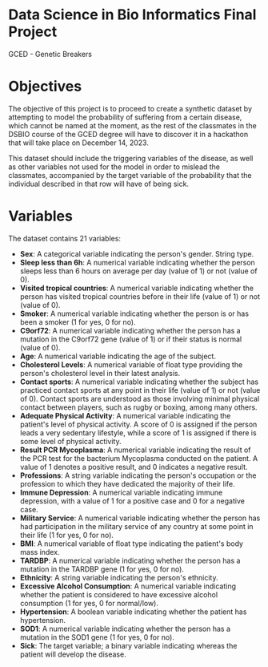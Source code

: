 # Data Science in Bio Informatics Final Project

GCED - Genetic Breakers

# Objectives 

The objective of this project is to proceed to create a synthetic dataset by attempting to model the probability of suffering from a certain disease, which cannot be named at the moment, as the rest of the classmates in the DSBIO course of the GCED degree will have to discover it in a hackathon that will take place on December 14, 2023.

This dataset should include the triggering variables of the disease, as well as other variables not used for the model in order to mislead the classmates, accompanied by the target variable of the probability that the individual described in that row will have of being sick.

# Variables

The dataset contains 21 variables:

* **Sex**: A categorical variable indicating the person's gender. String type.
* **Sleep less than 6h**: A numerical variable indicating whether the person sleeps less than 6 hours on average per day (value of 1) or not (value of 0).
* **Visited tropical countries**: A numerical variable indicating whether the person has visited tropical countries before in their life (value of 1) or not (value of 0).
* **Smoker**: A numerical variable indicating whether the person is or has been a smoker (1 for yes, 0 for no).
* **C9orf72**: A numerical variable indicating whether the person has a mutation in the C9orf72 gene (value of 1) or if their status is normal (value of 0).
* **Age**: A numerical variable indicating the age of the subject.
* **Cholesterol Levels**: A numerical variable of float type providing the person's cholesterol level in their latest analysis.
* **Contact sports**: A numerical variable indicating whether the subject has practiced contact sports at any point in their life (value of 1) or not (value of 0). Contact sports are understood as those involving minimal physical contact between players, such as rugby or boxing, among many others.
* **Adequate Physical Activity**: A numerical variable indicating the patient's level of physical activity. A score of 0 is assigned if the person leads a very sedentary lifestyle, while a score of 1 is assigned if there is some level of physical activity.
* **Result PCR Mycoplasma**: A numerical variable indicating the result of the PCR test for the bacterium Mycoplasma conducted on the patient. A value of 1 denotes a positive result, and 0 indicates a negative result.
* **Professions**: A string variable indicating the person's occupation or the profession to which they have dedicated the majority of their life.
* **Immune Depression**: A numerical variable indicating immune depression, with a value of 1 for a positive case and 0 for a negative case.
* **Military Service**: A numerical variable indicating whether the person has had participation in the military service of any country at some point in their life (1 for yes, 0 for no).
* **BMI**: A numerical variable of float type indicating the patient's body mass index.
* **TARDBP**: A numerical variable indicating whether the person has a mutation in the TARDBP gene (1 for yes, 0 for no).
* **Ethnicity**: A string variable indicating the person's ethnicity.
* **Excessive Alcohol Consumption**: A numerical variable indicating whether the patient is considered to have excessive alcohol consumption (1 for yes, 0 for normal/low).
* **Hypertension**: A boolean variable indicating whether the patient has hypertension.
* **SOD1**: A numerical variable indicating whether the person has a mutation in the SOD1 gene (1 for yes, 0 for no).
* **Sick**: The target variable; a binary variable indicating whereas the patient will develop the disease.
